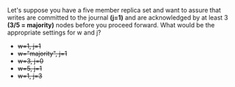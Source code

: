 Let's suppose you have a five member replica set and want to assure that writes are committed to the journal __(j=1)__
and are acknowledged by at least 3 __(3/5 = majority)__ nodes before you proceed forward. 
What would be the appropriate settings for w and j?

* ~~w=1, j=1~~
* ~~w="majority", j=1~~
* ~~w=3, j=0~~
* ~~w=5, j=1~~
* ~~w=1, j=3~~